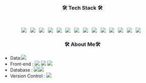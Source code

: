<h3 align="center"><b>🛠 Tech Stack 🛠</b></h3>
</br>
<p align="center">
<img src="https://img.shields.io/badge/HTML5-E34F26?style=for-the-badge&logo=HTML5&logoColor=white"/></a> &nbsp
<img src="https://img.shields.io/badge/CSS3-1572B6?style=for-the-badge&logo=CSS3&logoColor=white"/></a> &nbsp
<img src="https://img.shields.io/badge/JavaScript-F7DF1E?style=for-the-badge&logo=JavaScript&logoColor=white"/></a> &nbsp
<img src="https://img.shields.io/badge/Node.js-339933?style=for-the-badge&logo=Node.js&logoColor=white"/></a> &nbsp
<img src="https://img.shields.io/badge/Vue.js-4FC08D?style=for-the-badge&logo=Vue.js&logoColor=white"/></a> &nbsp
<img src="https://img.shields.io/badge/Python-3776AB?style=for-the-badge&logo=Python&logoColor=white"/></a> &nbsp
<img src="https://img.shields.io/badge/MongoDB-47A248?style=for-the-badge&logo=MongoDB&logoColor=white"/></a> &nbsp 
<img src="https://img.shields.io/badge/MySQL-4479A1?style=for-the-badge&logo=MySQL&logoColor=white"/></a> &nbsp 
<img src="https://img.shields.io/badge/Firebase-00599C?style=for-the-badge&logo=Firebase&logoColor=white"/></a> &nbsp 
<img src="https://img.shields.io/badge/Heroku-430098?style=for-the-badge&logo=Heroku&logoColor=white"/></a> &nbsp
<img src="https://img.shields.io/badge/Git-F05032?style=for-the-badge&logo=Git&logoColor=white"/></a> &nbsp
<img src="https://img.shields.io/badge/Wordpress-21759B?style=for-the-badge&logo=Wordpress&logoColor=white"/></a> &nbsp
<img src="https://img.shields.io/badge/Webpack-8DD6F9?style=for-the-badge&logo=Webpack&logoColor=white"/></a> &nbsp
<img src="https://img.shields.io/badge/Cinema 4D-011A6A?style=for-the-badge&logo=Cinema_4D&logoColor=white"/></a> &nbsp
</p>
<h3 align="center"><b>🛠 About Me🛠</b></h3>
<ul>
  <li>Data:<img src="https://img.shields.io/badge/Python-3776AB?style=for-the-badge&logo=Python&logoColor=white"/></a> &nbsp</li>
  <li>Front-end : <img src="https://img.shields.io/badge/HTML5-E34F26?style=for-the-badge&logo=HTML5&logoColor=white"/>&nbsp<img src="https://img.shields.io/badge/CSS3-1572B6?style=for-the-badge&logo=CSS3&logoColor=white"/>&nbsp<img src="https://img.shields.io/badge/JavaScript-F7DF1E?style=for-the-badge&logo=JavaScript&logoColor=white"/></li>
  <li>Database : <img src="https://img.shields.io/badge/ORACLE-4479A1?style=for-the-badge&logo=MySQL&logoColor=white"/><img src="https://img.shields.io/badge/ORACLE-4479A1?style=for-the-badge&logo=MySQL&logoColor=white"/></li>
  <li>Version Control :    <img src="https://img.shields.io/badge/Git-F05032?style=for-the-badge&logo=Git&logoColor=white"/></li>
  </ul>
